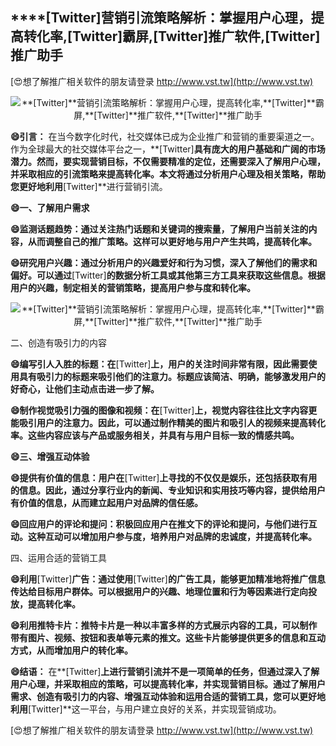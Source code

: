 ## ****[Twitter]**营销引流策略解析：掌握用户心理，提高转化率,**[Twitter]**霸屏,**[Twitter]**推广软件,**[Twitter]**推广助手**

[😍想了解推广相关软件的朋友请登录 http://www.vst.tw](http://www.vst.tw)

 <center><img src="https://vst.tw/MP4/tuiguang/png/0.png" alt="**[Twitter]**营销引流策略解析：掌握用户心理，提高转化率,**[Twitter]**霸屏,**[Twitter]**推广软件,**[Twitter]**推广助手"></center>

**😄引言：**
在当今数字化时代，社交媒体已成为企业推广和营销的重要渠道之一。作为全球最大的社交媒体平台之一，**[Twitter]**具有庞大的用户基础和广阔的市场潜力。然而，要实现营销目标，不仅需要精准的定位，还需要深入了解用户心理，并采取相应的引流策略来提高转化率。本文将通过分析用户心理及相关策略，帮助您更好地利用**[Twitter]**进行营销引流。

**😄一、了解用户需求**

**😄监测话题趋势：通过关注热门话题和关键词的搜索量，了解用户当前关注的内容，从而调整自己的推广策略。这样可以更好地与用户产生共鸣，提高转化率。**

**😄研究用户兴趣：通过分析用户的兴趣爱好和行为习惯，深入了解他们的需求和偏好。可以通过**[Twitter]**的数据分析工具或其他第三方工具来获取这些信息。根据用户的兴趣，制定相关的营销策略，提高用户参与度和转化率。**

 <center><img src="https://vst.tw/MP4/tuiguang/png/7.png" alt="**[Twitter]**营销引流策略解析：掌握用户心理，提高转化率,**[Twitter]**霸屏,**[Twitter]**推广软件,**[Twitter]**推广助手"></center>

二、创造有吸引力的内容

**😄编写引人入胜的标题：在**[Twitter]**上，用户的关注时间非常有限，因此需要使用具有吸引力的标题来吸引他们的注意力。标题应该简洁、明确，能够激发用户的好奇心，让他们主动点击进一步了解。**

**😄制作视觉吸引力强的图像和视频：在**[Twitter]**上，视觉内容往往比文字内容更能吸引用户的注意力。因此，可以通过制作精美的图片和吸引人的视频来提高转化率。这些内容应该与产品或服务相关，并具有与用户目标一致的情感共鸣。**

**😄三、增强互动体验**

**😄提供有价值的信息：用户在**[Twitter]**上寻找的不仅仅是娱乐，还包括获取有用的信息。因此，通过分享行业内的新闻、专业知识和实用技巧等内容，提供给用户有价值的信息，从而建立起用户对品牌的信任感。**

**😄回应用户的评论和提问：积极回应用户在推文下的评论和提问，与他们进行互动。这种互动可以增加用户参与度，培养用户对品牌的忠诚度，并提高转化率。**

四、运用合适的营销工具

**😄利用**[Twitter]**广告：通过使用**[Twitter]**的广告工具，能够更加精准地将推广信息传达给目标用户群体。可以根据用户的兴趣、地理位置和行为等因素进行定向投放，提高转化率。**

**😄利用推特卡片：推特卡片是一种以丰富多样的方式展示内容的工具，可以制作带有图片、视频、按钮和表单等元素的推文。这些卡片能够提供更多的信息和互动方式，从而增加用户的转化率。**

**😄结语：**
在**[Twitter]**上进行营销引流并不是一项简单的任务，但通过深入了解用户心理，并采取相应的策略，可以提高转化率，并实现营销目标。通过了解用户需求、创造有吸引力的内容、增强互动体验和运用合适的营销工具，您可以更好地利用**[Twitter]**这一平台，与用户建立良好的关系，并实现营销成功。

[😍想了解推广相关软件的朋友请登录 http://www.vst.tw](http://www.vst.tw)



